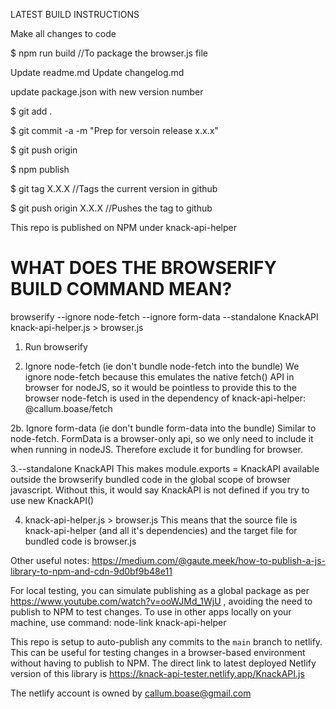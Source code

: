 LATEST BUILD INSTRUCTIONS

Make all changes to code

$ npm run build //To package the browser.js file

Update readme.md
Update changelog.md

update package.json with new version number

$ git add .

$ git commit -a -m "Prep for versoin release x.x.x"

$ git push origin

$ npm publish

$ git tag X.X.X //Tags the current version in github

$ git push origin X.X.X //Pushes the tag to github

This repo is published on NPM under knack-api-helper

# WHAT DOES THE BROWSERIFY BUILD COMMAND MEAN?
browserify --ignore node-fetch --ignore form-data --standalone KnackAPI knack-api-helper.js > browser.js

1. Run browserify

2. Ignore node-fetch (ie don't bundle node-fetch into the bundle)
We ignore node-fetch because this emulates the native fetch() API in browser for nodeJS, so it would be pointless to provide this to the browser
node-fetch is used in the dependency of knack-api-helper: @callum.boase/fetch

2b. Ignore form-data (ie don't bundle form-data into the bundle)
Similar to node-fetch. FormData is a browser-only api, so we only need to include it when running in nodeJS.
Therefore exclude it for bundling for browser.

3.--standalone KnackAPI
This makes module.exports = KnackAPI available outside the browserify bundled code in the global scope of browser javascript.
Without this, it would say KnackAPI is not defined if you try to use new KnackAPI()

4. knack-api-helper.js > browser.js
This means that the source file is knack-api-helper (and all it's dependencies) and the target file for bundled code is browser.js

Other useful notes:
https://medium.com/@gaute.meek/how-to-publish-a-js-library-to-npm-and-cdn-9d0bf9b48e11 

For local testing, you can simulate publishing as a global package as per https://www.youtube.com/watch?v=ooWJMd_1WjU , avoiding the need to publish to NPM to test changes.
To use in other apps locally on your machine, use command: node-link knack-api-helper

This repo is setup to auto-publish any commits to the `main` branch to netlify. This can be useful for testing changes in a browser-based environment without having to publish to NPM.
The direct link to latest deployed Netlify version of this library is https://knack-api-tester.netlify.app/KnackAPI.js

The netlify account is owned by callum.boase@gmail.com 


